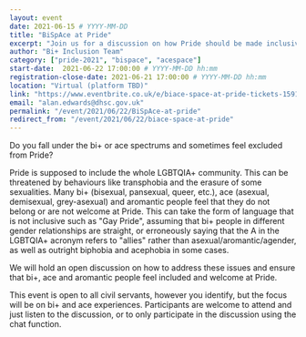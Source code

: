 ```yaml
---
layout: event
date: 2021-06-15 # YYYY-MM-DD 
title: "BiSpAce at Pride"
excerpt: "Join us for a discussion on how Pride should be made inclusive of bi+ and ace+ people."
author: "Bi+ Inclusion Team"
category: ["pride-2021", "bispace", "acespace"]
start-date:  2021-06-22 17:00:00 # YYYY-MM-DD hh:mm 
registration-close-date: 2021-06-21 17:00:00 # YYYY-MM-DD hh:mm 
location: "Virtual (platform TBD)"
link: "https://www.eventbrite.co.uk/e/biace-space-at-pride-tickets-159164281651"
email: "alan.edwards@dhsc.gov.uk"
permalink: "/event/2021/06/22/BiSpAce-at-pride"
redirect_from: "/event/2021/06/22/biace-space-at-pride"
---
```


Do you fall under the bi+ or ace spectrums and sometimes feel excluded from Pride?

Pride is supposed to include the whole LGBTQIA+ community. This can be threatened by behaviours like transphobia and the erasure of some sexualities. Many bi+ (bisexual, pansexual, queer, etc.), ace (asexual, demisexual, grey-asexual) and aromantic people feel that they do not belong or are not welcome at Pride. This can take the form of language that is not inclusive such as "Gay Pride", assuming that bi+ people in different gender relationships are straight, or erroneously saying that the A in the LGBTQIA+ acronym refers to "allies" rather than asexual/aromantic/agender, as well as outright biphobia and acephobia in some cases.

We will hold an open discussion on how to address these issues and ensure that bi+, ace and aromantic people feel included and welcome at Pride.

This event is open to all civil servants, however you identify, but the focus will be on bi+ and ace experiences. Participants are welcome to attend and just listen to the discussion, or to only participate in the discussion using the chat function.

